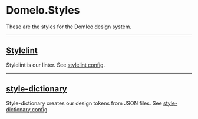 # Domelo.Styles

These are the styles for the Domleo design system.

---

## [Stylelint](https://stylelint.io/)

Stylelint is our linter. See [stylelint config](.stylelintrc).

---

## [style-dictionary](https://amzn.github.io/style-dictionary/#/)

Style-dictionary creates our design tokens from JSON files. See [style-dictionary config](design-token-config.json).

